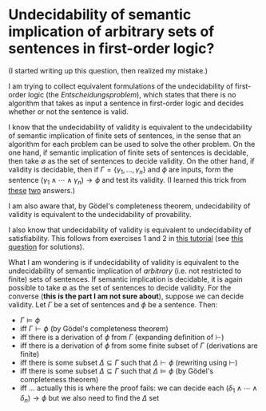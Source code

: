 # Undecidability of semantic implication of arbitrary sets of sentences in first-order logic?

(I started writing up this question, then realized my mistake.)

I am trying to collect equivalent formulations of the undecidability of first-order logic (the _Entscheidungsproblem_), which states that there is no algorithm that takes as input a sentence in first-order logic and decides whether or not the sentence is valid.

I know that the undecidability of validity is equivalent to the undecidability of semantic implication of finite sets of sentences, in the sense that an algorithm for each problem can be used to solve the other problem. On the one hand, if semantic implication of finite sets of sentences is decidable, then take $\emptyset$ as the set of sentences to decide validity. On the other hand, if validity is decidable, then if $\Gamma = \{\gamma_1, \ldots, \gamma_n\}$ and $\phi$ are inputs, form the sentence $(\gamma_1\wedge \cdots \wedge \gamma_n) \to \phi$ and test its validity. (I learned this trick from [these](https://math.stackexchange.com/a/2190149/35525) [two](https://math.stackexchange.com/a/696106/35525) answers.)

I am also aware that, by Gödel's completeness theorem, undecidability of validity is equivalent to the undecidability of provability.

I also know that undecidability of validity is equivalent to undecidability of satisfiability. This follows from exercises 1 and 2 in [this tutorial](https://www.cs.nmsu.edu/historical-projects/Projects/FoLundecidability.pdf) (see [this question](https://math.stackexchange.com/questions/3004349/g%C3%B6dels-completeness-theorem-and-the-undecidability-of-first-order-logic) for solutions).

What I am wondering is if undecidability of validity is equivalent to the undecidability of semantic implication of _arbitrary_ (i.e. not restricted to finite) sets of sentences. If semantic implication is decidable, it is again possible to take $\emptyset$ as the set of sentences to decide validity. For the converse (**this is the part I am not sure about**), suppose we can decide validity. Let $\Gamma$ be a set of sentences and $\phi$ be a sentence. Then:

- $\Gamma \models \phi$
- iff $\Gamma \vdash \phi$ (by Gödel's completeness theorem)
- iff there is a derivation of $\phi$ from $\Gamma$ (expanding definition of $\vdash$)
- iff there is a derivation of $\phi$ from some finite subset of $\Gamma$ (derivations are finite)
- iff there is some subset $\Delta \subseteq \Gamma$ such that $\Delta \vdash \phi$ (rewriting using $\vdash$)
- iff there is some subset $\Delta \subseteq \Gamma$ such that $\Delta \models \phi$ (by Gödel's completeness theorem)
- iff ... actually this is where the proof fails: we can decide each $(\delta_1 \wedge \cdots \wedge \delta_n) \to \phi$ but we also need to find the $\Delta$ set
